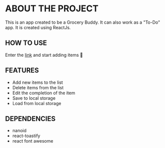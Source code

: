 # ABOUT THE PROJECT

This is an app created to be a Grocery Buddy. It can also work as a "To-Do" app. It is created using ReactJs.

## HOW TO USE

Enter the [link](https://github.com/gsvaliente/groceryListProject) and start adding items 🤪

## FEATURES

- Add new items to the list
- Delete items from the list
- Edit the completion of the item
- Save to local storage
- Load from local storage

## DEPENDENCIES

- nanoid
- react-toastify
- react font awesome

